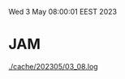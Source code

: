 Wed  3 May 08:00:01 EEST 2023
# JAM
<a href='./cache/202305/03_08.log'>./cache/202305/03_08.log</a>
